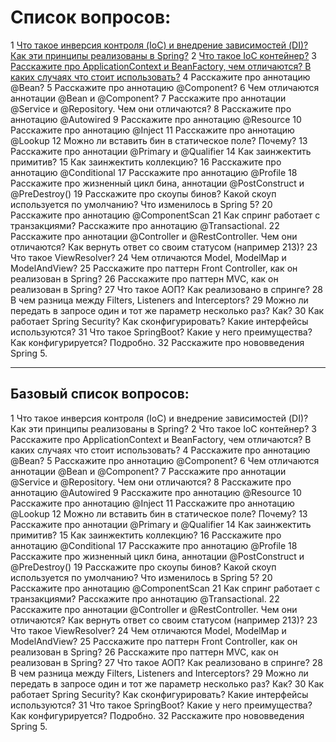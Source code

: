# Список вопросов:
1 [Что такое инверсия контроля (IoC) и внедрение зависимостей (DI)? Как эти принципы реализованы в Spring?](solutions/01_IoC&DI.md)
2 [Что такое IoC контейнер?](solutions/02_IoC_контейнер.md)
3 [Расскажите про ApplicationContext и BeanFactory, чем отличаются? В каких случаях что стоит использовать?](solutions/03_ApplicationContext&BeanFactory.md)
4 Расскажите про аннотацию @Bean?
5 Расскажите про аннотацию @Component?
6 Чем отличаются аннотации @Bean и @Component?
7 Расскажите про аннотации @Service и @Repository. Чем они отличаются?
8 Расскажите про аннотацию @Autowired
9 Расскажите про аннотацию @Resource
10 Расскажите про аннотацию @Inject
11 Расскажите про аннотацию @Lookup
12 Можно ли вставить бин в статическое поле? Почему?
13 Расскажите про аннотации @Primary и @Qualifier
14 Как заинжектить примитив?
15 Как заинжектить коллекцию?
16 Расскажите про аннотацию @Conditional
17 Расскажите про аннотацию @Profile
18 Расскажите про жизненный цикл бина, аннотации @PostConstruct и @PreDestroy()
19 Расскажите про скоупы бинов? Какой скоуп используется по умолчанию? Что изменилось в Spring 5?
20 Расскажите про аннотацию @ComponentScan
21 Как спринг работает с транзакциями? Расскажите про аннотацию @Transactional.
22 Расскажите про аннотации @Controller и @RestController. Чем они отличаются? Как вернуть ответ со своим статусом (например 213)?
23 Что такое ViewResolver?
24 Чем отличаются Model, ModelMap и ModelAndView?
25 Расскажите про паттерн Front Controller, как он реализован в Spring?
26 Расскажите про паттерн MVC, как он реализован в Spring?
27 Что такое АОП? Как реализовано в спринге?
28 В чем разница между Filters, Listeners and Interceptors?
29 Можно ли передать в запросе один и тот же параметр несколько раз? Как?
30 Как работает Spring Security? Как сконфигурировать? Какие интерфейсы используются?
31 Что такое SpringBoot? Какие у него преимущества? Как конфигурируется? Подробно.
32 Расскажите про нововведения Spring 5.

------
## **Базовый список вопросов:**

1 Что такое инверсия контроля (IoC) и внедрение зависимостей (DI)? Как эти принципы реализованы в Spring?
2 Что такое IoC контейнер?
3 Расскажите про ApplicationContext и BeanFactory, чем отличаются? В каких случаях что стоит использовать?
4 Расскажите про аннотацию @Bean?
5 Расскажите про аннотацию @Component?
6 Чем отличаются аннотации @Bean и @Component?
7 Расскажите про аннотации @Service и @Repository. Чем они отличаются?
8 Расскажите про аннотацию @Autowired
9 Расскажите про аннотацию @Resource
10 Расскажите про аннотацию @Inject
11 Расскажите про аннотацию @Lookup
12 Можно ли вставить бин в статическое поле? Почему?
13 Расскажите про аннотации @Primary и @Qualifier
14 Как заинжектить примитив?
15 Как заинжектить коллекцию?
16 Расскажите про аннотацию @Conditional
17 Расскажите про аннотацию @Profile
18 Расскажите про жизненный цикл бина, аннотации @PostConstruct и @PreDestroy()
19 Расскажите про скоупы бинов? Какой скоуп используется по умолчанию? Что изменилось в Spring 5?
20 Расскажите про аннотацию @ComponentScan
21 Как спринг работает с транзакциями? Расскажите про аннотацию @Transactional.
22 Расскажите про аннотации @Controller и @RestController. Чем они отличаются? Как вернуть ответ со своим статусом (например 213)?
23 Что такое ViewResolver?
24 Чем отличаются Model, ModelMap и ModelAndView?
25 Расскажите про паттерн Front Controller, как он реализован в Spring?
26 Расскажите про паттерн MVC, как он реализован в Spring?
27 Что такое АОП? Как реализовано в спринге?
28 В чем разница между Filters, Listeners and Interceptors?
29 Можно ли передать в запросе один и тот же параметр несколько раз? Как?
30 Как работает Spring Security? Как сконфигурировать? Какие интерфейсы используются?
31 Что такое SpringBoot? Какие у него преимущества? Как конфигурируется? Подробно.
32 Расскажите про нововведения Spring 5.